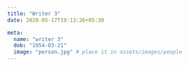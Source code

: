 ```yaml
---
title: "Writer 3"
date: 2020-05-17T19:13:26+05:30

meta:
  name: "writer 3"
  dob: "1954-03-21"
  image: "person.jpg" # place it in assets/images/people
---
```

